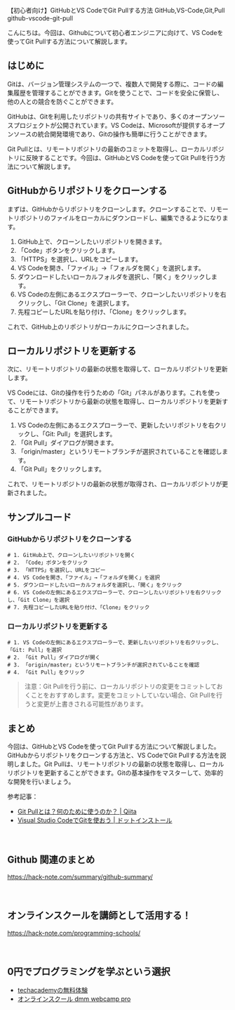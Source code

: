【初心者向け】GitHubとVS CodeでGit Pullする方法
GitHub,VS-Code,Git,Pull
github-vscode-git-pull

こんにちは。今回は、Githubについて初心者エンジニアに向けて、VS Codeを使ってGit Pullする方法について解説します。

## はじめに

Gitは、バージョン管理システムの一つで、複数人で開発する際に、コードの編集履歴を管理することができます。Gitを使うことで、コードを安全に保管し、他の人との競合を防ぐことができます。

GitHubは、Gitを利用したリポジトリの共有サイトであり、多くのオープンソースプロジェクトが公開されています。VS Codeは、Microsoftが提供するオープンソースの統合開発環境であり、Gitの操作も簡単に行うことができます。

Git Pullとは、リモートリポジトリの最新のコミットを取得し、ローカルリポジトリに反映することです。今回は、GitHubとVS Codeを使ってGit Pullを行う方法について解説します。

## GitHubからリポジトリをクローンする

まずは、GitHubからリポジトリをクローンします。クローンすることで、リモートリポジトリのファイルをローカルにダウンロードし、編集できるようになります。

1. GitHub上で、クローンしたいリポジトリを開きます。
2. 「Code」ボタンをクリックします。
3. 「HTTPS」を選択し、URLをコピーします。
4. VS Codeを開き、「ファイル」→「フォルダを開く」を選択します。
5. ダウンロードしたいローカルフォルダを選択し、「開く」をクリックします。
6. VS Codeの左側にあるエクスプローラーで、クローンしたいリポジトリを右クリックし、「Git Clone」を選択します。
7. 先程コピーしたURLを貼り付け、「Clone」をクリックします。

これで、GitHub上のリポジトリがローカルにクローンされました。

## ローカルリポジトリを更新する

次に、リモートリポジトリの最新の状態を取得して、ローカルリポジトリを更新します。

VS Codeには、Gitの操作を行うための「Git」パネルがあります。これを使って、リモートリポジトリから最新の状態を取得し、ローカルリポジトリを更新することができます。

1. VS Codeの左側にあるエクスプローラーで、更新したいリポジトリを右クリックし、「Git: Pull」を選択します。
2. 「Git Pull」ダイアログが開きます。
3. 「origin/master」というリモートブランチが選択されていることを確認します。
4. 「Git Pull」をクリックします。

これで、リモートリポジトリの最新の状態が取得され、ローカルリポジトリが更新されました。

## サンプルコード

### GitHubからリポジトリをクローンする

```
# 1. GitHub上で、クローンしたいリポジトリを開く
# 2. 「Code」ボタンをクリック
# 3. 「HTTPS」を選択し、URLをコピー
# 4. VS Codeを開き、「ファイル」→「フォルダを開く」を選択
# 5. ダウンロードしたいローカルフォルダを選択し、「開く」をクリック
# 6. VS Codeの左側にあるエクスプローラーで、クローンしたいリポジトリを右クリックし、「Git Clone」を選択
# 7. 先程コピーしたURLを貼り付け、「Clone」をクリック
```

### ローカルリポジトリを更新する

```
# 1. VS Codeの左側にあるエクスプローラーで、更新したいリポジトリを右クリックし、「Git: Pull」を選択
# 2. 「Git Pull」ダイアログが開く
# 3. 「origin/master」というリモートブランチが選択されていることを確認
# 4. 「Git Pull」をクリック
```

>注意：Git Pullを行う前に、ローカルリポジトリの変更をコミットしておくことをおすすめします。変更をコミットしていない場合、Git Pullを行うと変更が上書きされる可能性があります。

## まとめ

今回は、GitHubとVS Codeを使ってGit Pullする方法について解説しました。GitHubからリポジトリをクローンする方法と、VS CodeでGit Pullする方法を説明しました。Git Pullは、リモートリポジトリの最新の状態を取得し、ローカルリポジトリを更新することができます。Gitの基本操作をマスターして、効率的な開発を行いましょう。

参考記事：
- [Git Pullとは？何のために使うのか？ | Qiita](https://qiita.com/itosho/items/9565c6ad2ffc24c09364)
- [Visual Studio CodeでGitを使おう | ドットインストール](https://dotinstall.com/lessons/basic_vscode/39002)

　

## Github 関連のまとめ
https://hack-note.com/summary/github-summary/

　

## オンラインスクールを講師として活用する！
https://hack-note.com/programming-schools/

　

## 0円でプログラミングを学ぶという選択
- [techacademyの無料体験](//af.moshimo.com/af/c/click?a_id=2612475&amp;p_id=1555&amp;pc_id=2816&amp;pl_id=22706&amp;url=https%3a%2f%2ftechacademy.jp%2fhtmlcss-trial%3futm_source%3dmoshimo%26utm_medium%3daffiliate%26utm_campaign%3dtextad)
- [オンラインスクール dmm webcamp pro](//af.moshimo.com/af/c/click?a_id=2612482&amp;p_id=1363&amp;pc_id=2297&amp;pl_id=39999&amp;guid=on)

